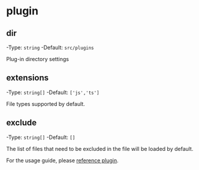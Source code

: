 # plugin

## dir

-Type: `string`
-Default: `src/plugins`

Plug-in directory settings

## extensions

-Type: `string[]`
-Default: `['js','ts']`

File types supported by default.

## exclude

-Type: `string[]`
-Default: `[]`

The list of files that need to be excluded in the file will be loaded by default.

For the usage guide, please [reference plugin](/convue/guide/plugins).
